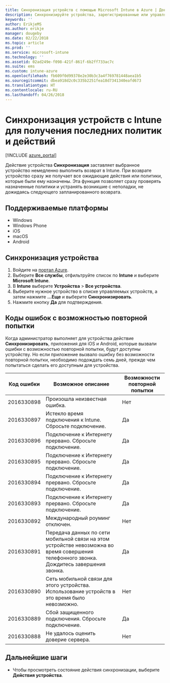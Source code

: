 ```yaml
---
title: Синхронизация устройств с помощью Microsoft Intune в Azure | Документация Майкрософт
description: Синхронизируйте устройства, зарегистрированные или управляемые с помощью Microsoft Intune, для получения последних политик и действий. В статье описано, как выполнить синхронизацию с помощью портала Azure, а также перечислены коды ошибок с возможностью повторных попыток.
keywords: ''
author: ErikjeMS
ms.author: erikje
manager: dougeby
ms.date: 02/22/2018
ms.topic: article
ms.prod: ''
ms.service: microsoft-intune
ms.technology: ''
ms.assetid: 02ad249e-f098-421f-861f-6b2ff733ac7c
ms.suite: ems
ms.custom: intune-azure
ms.openlocfilehash: fb609f0d99378e2e30b3c3a4f769781448aea1b5
ms.sourcegitcommit: dbea918d2c0c335b2251fea18d7341340eafd673
ms.translationtype: HT
ms.contentlocale: ru-RU
ms.lasthandoff: 04/26/2018
---
```

# <a name="sync-devices-to-get-the-latest-policies-and-actions-with-intune"></a>Синхронизация устройств с Intune для получения последних политик и действий


[!INCLUDE [azure_portal](./includes/azure_portal.md)]

Действие устройства **Синхронизация** заставляет выбранное устройство немедленно выполнить возврат в Intune. При возврате устройство сразу же получает все ожидающие действия или политики, которые были ему назначены. Эта функция позволяет сразу проверять назначенные политики и устранять возникшие с неполадки, не дожидаясь следующего запланированного возврата.

## <a name="supported-platforms"></a>Поддерживаемые платформы

- Windows
- Windows Phone
- iOS
- macOS
- Android

## <a name="sync-a-device"></a>Синхронизация устройства

1. Войдите на [портал Azure](https://portal.azure.com).
2. Выберите **Все службы**, отфильтруйте список по **Intune** и выберите **Microsoft Intune**. 
3. В **Intune** выберите **Устройства** > **Все устройства**.
4. Выберите нужное устройство в списке управляемых устройств, а затем нажмите **...Еще** и выберите **Синхронизировать**.
5. Нажмите кнопку **Да** для подтверждения.


## <a name="retryable-error-codes"></a>Коды ошибок с возможностью повторной попытки

Когда администратор выполняет для устройства действие **Синхронизировать**, приложения для iOS и Android, которые вызвали ошибки с возможностью повторной попытки, будут доступны устройству. Но если приложение вызвало ошибку без возможности повторной попытки, необходимо подождать семь дней, прежде чем попытаться сделать его доступным для устройства.


| Код ошибки  | Возможное описание | Возможности повторной попытки |
|---|---|---|
| 2016330898 | Произошла неизвестная ошибка. | Нет |
| 2016330897 | Истекло время подключения к Intune. Сбросьте подключение. | Да |
| 2016330896 | Подключение к Интернету прервано. Сбросьте подключение. | Да |
| 2016330895 | Подключение к Интернету прервано. Сбросьте подключение. | Да |
| 2016330894 | Подключение к Интернету прервано. Сбросьте подключение. | Да |
| 2016330893 | Подключение к Интернету прервано. Сбросьте подключение. | Да|
| 2016330892 | Международный роуминг отключен. | Нет|
| 2016330891 | Передача данных по сети мобильной связи на этом устройстве невозможна во время совершения телефонного звонка. Дождитесь завершения звонка. | Да|
| 2016330890 | Сеть мобильной связи для этого устройства. Использование устройств в это время было невозможно. | Нет|
| 2016330889 | Сбой защищенного подключения. Сбросьте подключение. | Да|
| 2016330888 | Не удалось оценить доверие сервера. | Нет|

## <a name="next-steps"></a>Дальнейшие шаги

- Чтобы просмотреть состояние действия синхронизации, выберите **Действия устройства**. 
